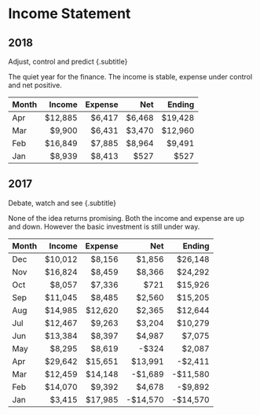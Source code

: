 # Income Statement

## 2018
Adjust, control and predict {.subtitle}

The quiet year for the finance. The income is stable, expense under control and net positive.

| Month   |  Income | Expense |    Net |  Ending |
| ------- | ------: | ------: | -----: | ------: |
| Apr     | $12,885 |  $6,417 | $6,468 | $19,428 |
| Mar     |  $9,900 |  $6,431 | $3,470 | $12,960 |
| Feb     | $16,849 |  $7,885 | $8,964 |  $9,491 |
| Jan     |  $8,939 |  $8,413 |   $527 |    $527 |


## 2017
Debate, watch and see {.subtitle}

None of the idea returns promising. Both the income and expense are up and down. However the basic investment is still under way.

| Month |  Income | Expense |      Net |   Ending |
| ----- | ------: | ------: | -------: | -------: |
| Dec   | $10,012 |  $8,156 |   $1,856 |  $26,148 |
| Nov   | $16,824 |  $8,459 |   $8,366 |  $24,292 |
| Oct   |  $8,057 |  $7,336 |     $721 |  $15,926 |
| Sep   | $11,045 |  $8,485 |   $2,560 |  $15,205 |
| Aug   | $14,985 | $12,620 |   $2,365 |  $12,644 |
| Jul   | $12,467 |  $9,263 |   $3,204 |  $10,279 |
| Jun   | $13,384 |  $8,397 |   $4,987 |   $7,075 |
| May   |  $8,295 |  $8,619 |    -$324 |   $2,087 |
| Apr   | $29,642 | $15,651 |  $13,991 |  -$2,411 |
| Mar   | $12,459 | $14,148 |  -$1,689 | -$11,580 |
| Feb   | $14,070 |  $9,392 |   $4,678 |  -$9,892 |
| Jan   |  $3,415 | $17,985 | -$14,570 | -$14,570 |

